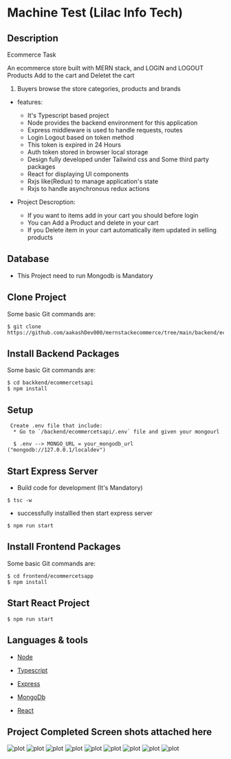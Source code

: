# Machine Test (Lilac Info Tech)

## Description

Ecommerce Task

An ecommerce store built with MERN stack, and LOGIN and LOGOUT Products Add to the cart and Deletet the cart

1. Buyers browse the store categories, products and brands

- features:

  - It's Typescript based project
  - Node provides the backend environment for this application
  - Express middleware is used to handle requests, routes
  - Login Logout based on token method
  - This token is expired in 24 Hours
  - Auth token stored in browser local storage
  - Design fully developed under Tailwind css and Some third party packages
  - React for displaying UI components
  - Rxjs like(Redux) to manage application's state
  - Rxjs to handle asynchronous redux actions

- Project Descroption:
  - If you want to items add in your cart you should before login
  - You can Add a Product and delete in your cart
  - If you Delete item in your cart automatically item updated in selling products

## Database

- This Project need to run Mongodb is Mandatory

## Clone Project

Some basic Git commands are:

```
$ git clone https://github.com/aakashDev000/mernstackecommerce/tree/main/backend/ecommercetsapi
```

## Install Backend Packages

Some basic Git commands are:

```
$ cd backkend/ecommercetsapi
$ npm install
```

## Setup

```
 Create .env file that include:
  * Go to `/backend/ecommercetsapi/.env` file and given your mongourl

  $ .env --> MONGO_URL = your_mongodb_url ("mongodb://127.0.0.1/localdev")
```

## Start Express Server

- Build code for development (It's Mandatory)

```
$ tsc -w

```

- successfully installled then start express server

```
$ npm run start
```

## Install Frontend Packages

Some basic Git commands are:

```
$ cd frontend/ecommercetsapp
$ npm install
```

## Start React Project

```
$ npm run start
```

## Languages & tools

- [Node](https://nodejs.org/en/)

- [Typescript](https://www.typescriptlang.org/)

- [Express](https://expressjs.com/)

- [MongoDb](https://www.mongodb.com/)

- [React](https://reactjs.org/)

## Project Completed Screen shots attached here

![plot](./appscrrenshots/sc1.png)
![plot](./appscrrenshots/sc2.png)
![plot](./appscrrenshots/sc3.png)
![plot](./appscrrenshots/sc4.png)
![plot](./appscrrenshots/sc5.png)
![plot](./appscrrenshots/sc6.png)
![plot](./appscrrenshots/sc7.png)
![plot](./appscrrenshots/sc8.png)
![plot](./appscrrenshots/sc9.png)
